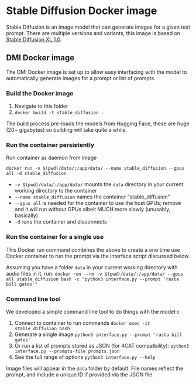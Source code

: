 # Stable Diffusion Docker image

Stable Diffusion is an image model that can generate images for a given text prompt. There are multiple versions and
variants, this image is based on [Stable Diffusion XL 
1.0](https://huggingface.co/stabilityai/stable-diffusion-xl-base-1.0).

## DMI Docker image
The DMI Docker image is set up to allow easy interfacing with the model to automatically generate images for a prompt or
list of prompts.

### Build the Docker image
1. Navigate to this folder
2. `docker build -t stable_diffusion .`

The build process pre-loads the models from Hugging Face, these are huge (20+ gigabytes) so building will take quite a 
while.

### Run the container persistently 
Run container as daemon from image

`docker run -v $(pwd)/data/:/app/data/ --name stable_diffusion --gpus all -d stable_diffusion`
-  `-v $(pwd)/data/:/app/data/` mounts the `data` directory in your current working directory to the container
- `--name stable_diffusion` names the container "stable_diffusion"
- `--gpus all` is needed for the container to use the host GPUs; remove and it will run without GPUs albeit MUCH more 
  slowly (unusably, basically)
- `-d` runs the container and disconnects

### Run the container for a single use
This Docker run command combines the above to create a one time use Docker container to run the prompt via the interface
script discussed below.

Assuming you have a folder `data` in your current working directory with audio files in it, run:
`docker run --rm -v $(pwd)/data/:/app/data/ --gpus all stable_diffusion bash -c "python3 interface.py --prompt 'rasta bill gates'"`

### Command line tool
We developed a simple command line tool to do things with the model:c
1. Connect to container to run commands
  `docker exec -it stable_diffusion bash`
2. Generate a single image
  `python3 interface.py --prompt 'rasta bill gates'`
3. Or run a list of prompts stored as JSON (for 4CAT compatbility): 
  `python3 interface.py --prompts-file prompts.json`
4. See the full range of options
  `python3 interface.py --help`

Image files will appear in the `data` folder by default. File names reflect the prompt, and include a unique ID if 
provided  via the JSON file.
